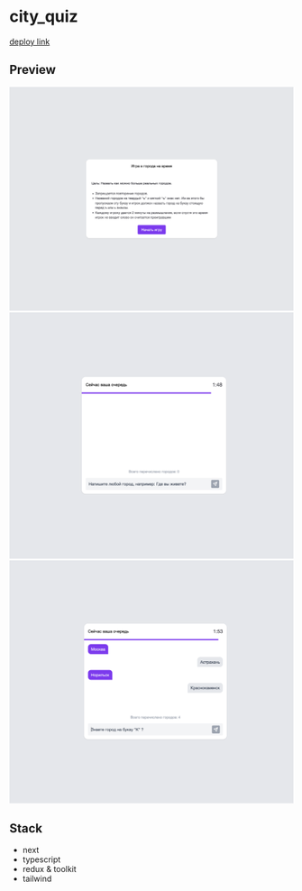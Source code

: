 # city_quiz

[deploy link](https://quiz-theta-seven.vercel.app/)

## Preview

![Preview](./src/assets/images/preview1.png)
![Preview](./src/assets/images/preview2.png)
![Preview](./src/assets/images/preview3.png)

## Stack

-   next
-   typescript
-   redux & toolkit
-   tailwind
